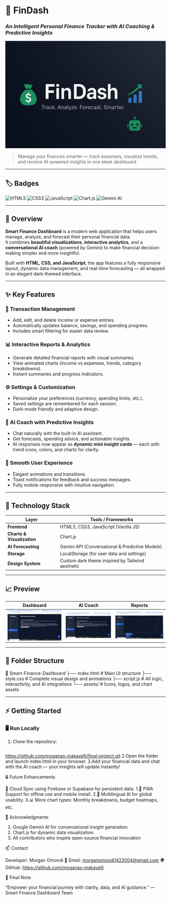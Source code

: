 # 💸 FinDash  

### _An Intelligent Personal Finance Tracker with AI Coaching & Predictive Insights_  

![App Banner](public/assets/banner.png)  
> Manage your finances smarter — track expenses, visualize trends, and receive AI-powered insights in one sleek dashboard.  

---

## 🏷️ Badges  

![HTML5](https://img.shields.io/badge/HTML5-%23E34F26.svg?&style=for-the-badge&logo=html5&logoColor=white)
![CSS3](https://img.shields.io/badge/CSS3-%231572B6.svg?&style=for-the-badge&logo=css3&logoColor=white)
![JavaScript](https://img.shields.io/badge/JavaScript-%23F7DF1E.svg?&style=for-the-badge&logo=javascript&logoColor=black)
![Chart.js](https://img.shields.io/badge/Chart.js-%23FF6384.svg?&style=for-the-badge&logo=chartdotjs&logoColor=white)
![Gemini AI](https://img.shields.io/badge/Gemini_AI-%230F9D58.svg?&style=for-the-badge&logo=google&logoColor=white)

---

## 🚀 Overview  

**Smart Finance Dashboard** is a modern web application that helps users manage, analyze, and forecast their personal financial data.  
It combines **beautiful visualizations**, **interactive analytics**, and a **conversational AI coach** (powered by Gemini) to make financial decision-making simpler and more insightful.  

Built with **HTML, CSS, and JavaScript**, the app features a fully responsive layout, dynamic data management, and real-time forecasting — all wrapped in an elegant dark-themed interface.  

---

## ✨ Key Features  

### 🧾 Transaction Management  
- Add, edit, and delete income or expense entries.  
- Automatically updates balance, savings, and spending progress.  
- Includes smart filtering for easier data review.  

### 📊 Interactive Reports & Analytics  
- Generate detailed financial reports with visual summaries.  
- View animated charts (income vs expenses, trends, category breakdowns).  
- Instant summaries and progress indicators.  

### ⚙️ Settings & Customization  
- Personalize your preferences (currency, spending limits, etc.).  
- Saved settings are remembered for each session.  
- Dark-mode friendly and adaptive design.  

### 🤖 AI Coach with Predictive Insights  
- Chat naturally with the built-in AI assistant.  
- Get forecasts, spending advice, and actionable insights.  
- AI responses now appear as **dynamic mini insight cards** — each with trend icons, colors, and charts for clarity.  

### 💬 Smooth User Experience  
- Elegant animations and transitions.  
- Toast notifications for feedback and success messages.  
- Fully mobile-responsive with intuitive navigation.  

---

## 🧠 Technology Stack  

| Layer | Tools / Frameworks |
|-------|---------------------|
| **Frontend** | HTML5, CSS3, JavaScript (Vanilla JS) |
| **Charts & Visualization** | Chart.js |
| **AI Forecasting** | Gemini API (Conversational & Predictive Models) |
| **Storage** | LocalStorage (for user data and settings) |
| **Design System** | Custom dark theme inspired by Tailwind aesthetic |

---

## 📈 Preview  

| Dashboard | AI Coach | Reports |
|------------|-----------|----------|
| ![Dashboard Screenshot](public/assets/aicoach.png) | ![AI Coach Screenshot](public/assets/aicoach.png) | ![Reports Screenshot](public/assets/reports.png) |

---

## 🧩 Folder Structure 

📂 Smart-Finance-Dashboard
├── index.html # Main UI structure
├── style.css # Complete visual design and animations
├── script.js # All logic, interactivity, and AI integrations
└── assets/ # Icons, logos, and chart assets


---

## ⚡ Getting Started  

### 🖥️ Run Locally  
1. Clone the repository:  
   ```bash
  https://github.com/moganas-makavelli/final-project.git
2.Open the folder and launch index.html in your browser.
3.Add your financial data and chat with the AI coach — your insights will update instantly!


🔒 Future Enhancements

🔗 Cloud Sync using Firebase or Supabase for persistent data.
   1.📱 PWA Support for offline use and mobile install.
   2.💬 Multilingual AI for global usability.
   3.📊 More chart types: Monthly breakdowns, budget heatmaps, etc.

 💖 Acknowledgments

  1. Google Gemini AI for conversational insight generation.
  2. Chart.js for dynamic data visualization.
  3. All contributors who inspire open-source financial innovation

📫 Contact

  Developer: Morgan Omondi
  📧 Email: morganomondi1422004@gmail.com
  🌍 GitHub: https://github.com/moganas-makavelli

🏁 Final Note

  “Empower your financial journey with clarity, data, and AI guidance.”
  — Smart Finance Dashboard Team

